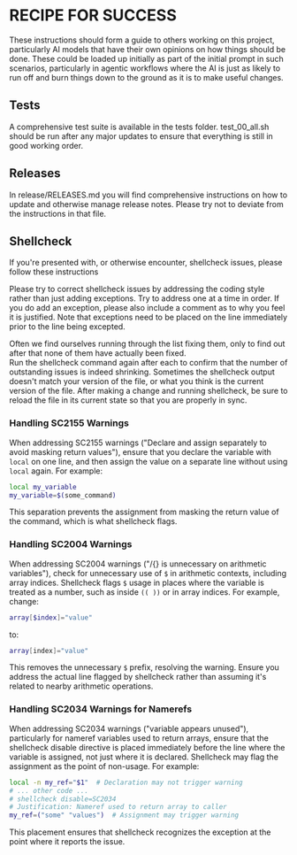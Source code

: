 # RECIPE FOR SUCCESS

These instructions should form a guide to others working on this project, particularly AI models that have their own opinions
on how things should be done. These could be loaded up initially as part of the initial prompt in such scenarios, particularly
in agentic workflows where the AI is just as likely to run off and burn things down to the ground as it is to make useful changes.

## Tests

A comprehensive test suite is available in the tests folder. test_00_all.sh should be run after any major updates to ensure
that everything is still in good working order.

## Releases

In release/RELEASES.md you will find comprehensive instructions on how to update and otherwise manage release notes.
Please try not to deviate from the instructions in that file.

## Shellcheck

If you're presented with, or otherwise encounter, shellcheck issues, please follow these instructions

Please try to correct shellcheck issues by addressing the coding style rather than just adding exceptions.
Try to address one at a time in order.
If you do add an exception, please also include a comment as to why you feel it is justified.
Note that exceptions need to be placed on the line immediately prior to the line being excepted.

Often we find ourselves running through the list fixing them, only to find out after that none of them have actually been fixed.  
Run the shellcheck command again after each to confirm that the number of outstanding issues is indeed shrinking.
Sometimes the shellcheck output doesn't match your version of the file, or what you think is the current version of the file.
After making a change and running shellcheck, be sure to reload the file in its current state so that you are properly in sync.

### Handling SC2155 Warnings

When addressing SC2155 warnings ("Declare and assign separately to avoid masking return values"), ensure that you declare the variable with `local` on one line, and then assign the value on a separate line without using `local` again. For example:

```bash
local my_variable
my_variable=$(some_command)
```

This separation prevents the assignment from masking the return value of the command, which is what shellcheck flags.

### Handling SC2004 Warnings

When addressing SC2004 warnings ("$/${} is unnecessary on arithmetic variables"), check for unnecessary use of `$` in arithmetic contexts, including array indices. Shellcheck flags `$` usage in places where the variable is treated as a number, such as inside `(( ))` or in array indices. For example, change:

```bash
array[$index]="value"
```

to:

```bash
array[index]="value"
```

This removes the unnecessary `$` prefix, resolving the warning. Ensure you address the actual line flagged by shellcheck rather than assuming it's related to nearby arithmetic operations.

### Handling SC2034 Warnings for Namerefs

When addressing SC2034 warnings ("variable appears unused"), particularly for nameref variables used to return arrays, ensure that the shellcheck disable directive is placed immediately before the line where the variable is assigned, not just where it is declared. Shellcheck may flag the assignment as the point of non-usage. For example:

```bash
local -n my_ref="$1"  # Declaration may not trigger warning
# ... other code ...
# shellcheck disable=SC2034
# Justification: Nameref used to return array to caller
my_ref=("some" "values")  # Assignment may trigger warning
```

This placement ensures that shellcheck recognizes the exception at the point where it reports the issue.
